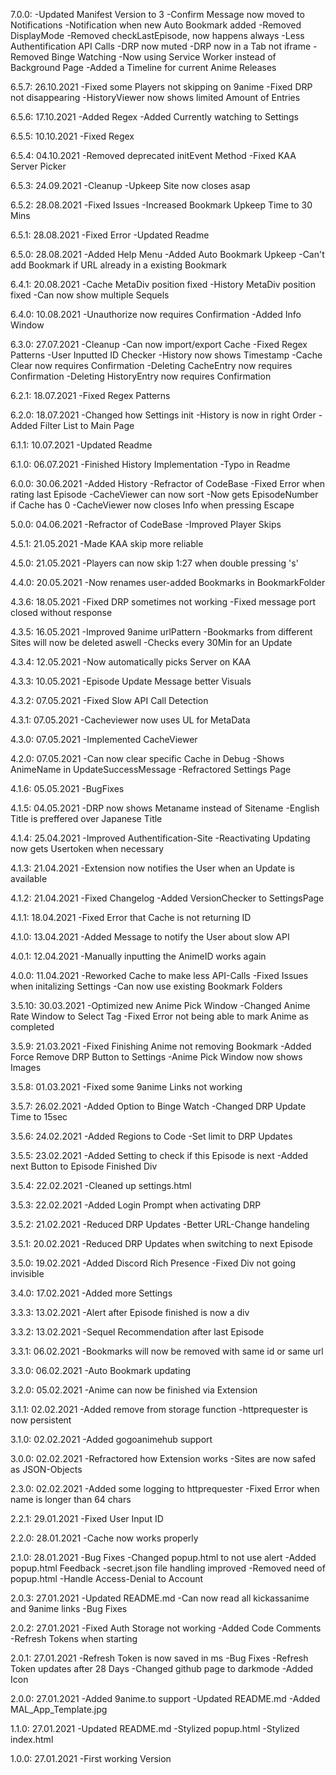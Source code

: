 7.0.0:
    -Updated Manifest Version to 3
    -Confirm Message now moved to Notifications
    -Notification when new Auto Bookmark added
    -Removed DisplayMode
    -Removed checkLastEpisode, now happens always
    -Less Authentification API Calls
    -DRP now muted
    -DRP now in a Tab not iframe
    -Removed Binge Watching
    -Now using Service Worker instead of Background Page
    -Added a Timeline for current Anime Releases

6.5.7: 26.10.2021
    -Fixed some Players not skipping on 9anime
    -Fixed DRP not disappearing
    -HistoryViewer now shows limited Amount of Entries

6.5.6: 17.10.2021
    -Added Regex
    -Added Currently watching to Settings

6.5.5: 10.10.2021
    -Fixed Regex

6.5.4: 04.10.2021
    -Removed deprecated initEvent Method
    -Fixed KAA Server Picker

6.5.3: 24.09.2021
    -Cleanup
    -Upkeep Site now closes asap

6.5.2: 28.08.2021
    -Fixed Issues
    -Increased Bookmark Upkeep Time to 30 Mins

6.5.1: 28.08.2021
    -Fixed Error
    -Updated Readme

6.5.0: 28.08.2021
    -Added Help Menu
    -Added Auto Bookmark Upkeep
    -Can't add Bookmark if URL already in a existing Bookmark

6.4.1: 20.08.2021
    -Cache MetaDiv position fixed
    -History MetaDiv position fixed
    -Can now show multiple Sequels

6.4.0: 10.08.2021
    -Unauthorize now requires Confirmation
    -Added Info Window

6.3.0: 27.07.2021
    -Cleanup
    -Can now import/export Cache
    -Fixed Regex Patterns
    -User Inputted ID Checker
    -History now shows Timestamp
    -Cache Clear now requires Confirmation
    -Deleting CacheEntry now requires Confirmation
    -Deleting HistoryEntry now requires Confirmation

6.2.1: 18.07.2021
    -Fixed Regex Patterns

6.2.0: 18.07.2021
    -Changed how Settings init
    -History is now in right Order
    -Added Filter List to Main Page

6.1.1: 10.07.2021
    -Updated Readme

6.1.0: 06.07.2021
    -Finished History Implementation
    -Typo in Readme

6.0.0: 30.06.2021
    -Added History
    -Refractor of CodeBase
    -Fixed Error when rating last Episode
    -CacheViewer can now sort
    -Now gets EpisodeNumber if Cache has 0
    -CacheViewer now closes Info when pressing Escape

5.0.0: 04.06.2021
    -Refractor of CodeBase
    -Improved Player Skips

4.5.1: 21.05.2021
    -Made KAA skip more reliable

4.5.0: 21.05.2021
    -Players can now skip 1:27 when double pressing 's'

4.4.0: 20.05.2021
    -Now renames user-added Bookmarks in BookmarkFolder

4.3.6: 18.05.2021
    -Fixed DRP sometimes not working
    -Fixed message port closed without response

4.3.5: 16.05.2021
    -Improved 9anime urlPattern
    -Bookmarks from different Sites will now be deleted aswell
    -Checks every 30Min for an Update

4.3.4: 12.05.2021
    -Now automatically picks Server on KAA

4.3.3: 10.05.2021
    -Episode Update Message better Visuals

4.3.2: 07.05.2021
    -Fixed Slow API Call Detection

4.3.1: 07.05.2021
    -Cacheviewer now uses UL for MetaData

4.3.0: 07.05.2021
    -Implemented CacheViewer

4.2.0: 07.05.2021
    -Can now clear specific Cache in Debug
    -Shows AnimeName in UpdateSuccessMessage
    -Refractored Settings Page

4.1.6: 05.05.2021
    -BugFixes

4.1.5: 04.05.2021
    -DRP now shows Metaname instead of Sitename
    -English Title is preffered over Japanese Title

4.1.4: 25.04.2021
    -Improved Authentification-Site
    -Reactivating Updating now gets Usertoken when necessary

4.1.3: 21.04.2021
    -Extension now notifies the User when an Update is available

4.1.2: 21.04.2021
    -Fixed Changelog
    -Added VersionChecker to SettingsPage

4.1.1: 18.04.2021
    -Fixed Error that Cache is not returning ID

4.1.0: 13.04.2021
    -Added Message to notify the User about slow API

4.0.1: 12.04.2021
    -Manually inputting the AnimeID works again

4.0.0: 11.04.2021
    -Reworked Cache to make less API-Calls
    -Fixed Issues when initalizing Settings
    -Can now use existing Bookmark Folders

3.5.10: 30.03.2021
    -Optimized new Anime Pick Window
    -Changed Anime Rate Window to Select Tag
    -Fixed Error not being able to mark Anime as completed

3.5.9: 21.03.2021
    -Fixed Finishing Anime not removing Bookmark
    -Added Force Remove DRP Button to Settings
    -Anime Pick Window now shows Images

3.5.8: 01.03.2021
    -Fixed some 9anime Links not working

3.5.7: 26.02.2021
    -Added Option to Binge Watch
    -Changed DRP Update Time to 15sec

3.5.6: 24.02.2021
    -Added Regions to Code
    -Set limit to DRP Updates

3.5.5: 23.02.2021
    -Added Setting to check if this Episode is next
    -Added next Button to Episode Finished Div

3.5.4: 22.02.2021
    -Cleaned up settings.html

3.5.3: 22.02.2021
    -Added Login Prompt when activating DRP

3.5.2: 21.02.2021
    -Reduced DRP Updates
    -Better URL-Change handeling

3.5.1: 20.02.2021
    -Reduced DRP Updates when switching to next Episode

3.5.0: 19.02.2021
    -Added Discord Rich Presence
    -Fixed Div not going invisible

3.4.0: 17.02.2021
    -Added more Settings

3.3.3: 13.02.2021
    -Alert after Episode finished is now a div

3.3.2: 13.02.2021
    -Sequel Recommendation after last Episode

3.3.1: 06.02.2021
    -Bookmarks will now be removed with same id or same url

3.3.0: 06.02.2021
    -Auto Bookmark updating

3.2.0: 05.02.2021
    -Anime can now be finished via Extension

3.1.1: 02.02.2021
    -Added remove from storage function
    -httprequester is now persistent

3.1.0: 02.02.2021
    -Added gogoanimehub support

3.0.0: 02.02.2021
    -Refractored how Extension works
    -Sites are now safed as JSON-Objects

2.3.0: 02.02.2021
    -Added some logging to httprequester
    -Fixed Error when name is longer than 64 chars

2.2.1: 29.01.2021
    -Fixed User Input ID

2.2.0: 28.01.2021
    -Cache now works properly

2.1.0: 28.01.2021
    -Bug Fixes
    -Changed popup.html to not use alert
    -Added popup.html Feedback
    -secret.json file handling improved
    -Removed need of popup.html
    -Handle Access-Denial to Account

2.0.3: 27.01.2021
    -Updated README.md
    -Can now read all kickassanime and 9anime links
    -Bug Fixes

2.0.2: 27.01.2021
    -Fixed Auth Storage not working
    -Added Code Comments
    -Refresh Tokens when starting

2.0.1: 27.01.2021
    -Refresh Token is now saved in ms
    -Bug Fixes
    -Refresh Token updates after 28 Days
    -Changed github page to darkmode
    -Added Icon

2.0.0: 27.01.2021
    -Added 9anime.to support
    -Updated README.md
    -Added MAL_App_Template.jpg

1.1.0: 27.01.2021
    -Updated README.md
    -Stylized popup.html
    -Stylized index.html

1.0.0: 27.01.2021
    -First working Version